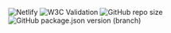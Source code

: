 ![Netlify](https://img.shields.io/netlify/a550b050-b73c-4160-a8f1-930ba5f416fa?style=flat-square)
![W3C Validation](https://img.shields.io/w3c-validation/default?targetUrl=https%3A%2F%2Ftensegrity666-songbird.netlify.app%2F)
![GitHub repo size](https://img.shields.io/github/repo-size/tensegrity666/songbird?style=flat-square)
![GitHub package.json version (branch)](https://img.shields.io/github/package-json/v/tensegrity666/songbird/songbird?style=flat-square)
